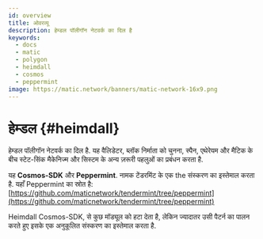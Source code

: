 ```yaml
---
id: overview
title: ओवरव्यू
description: हेम्डल पॉलीगॉन नेटवर्क का दिल है
keywords:
  - docs
  - matic
  - polygon
  - heimdall
  - cosmos
  - peppermint
image: https://matic.network/banners/matic-network-16x9.png
---
```


# हेम्डल {#heimdall}

हेम्डल पॉलीगॉन नेटवर्क का दिल है. यह वैलिडेटर, ब्लॉक निर्माता को चुनना, स्पैन, एथेरेयम और मैटिक के बीच स्टेट-सिंक मैकेनिज्म और सिस्टम के अन्य ज़रूरी पहलुओं का प्रबंधन करता है.

यह **Cosmos-SDK** और **Peppermint**. नामक टेंडरमिंट के एक the संस्करण का इस्तेमाल करता है. यहाँ Peppermint का स्रोत है: [https://github.com/maticnetwork/tendermint/tree/peppermint](https://github.com/maticnetwork/tendermint/tree/peppermint)

Heimdall Cosmos-SDK, से कुछ मॉड्यूल को हटा देता है, लेकिन ज्यादातर उसी पैटर्न का पालन करते हुए इसके एक अनुकूलित संस्करण का इस्तेमाल करता है.